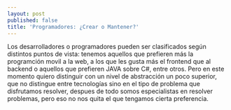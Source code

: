 ```yaml
---
layout: post
published: false
title: 'Programadores: ¿Crear o Mantener?'
---
```

Los desarrolladores o programadores pueden ser clasificados según distintos puntos de vista: tenemos aquellos que prefieren más la programción movil a la web, a los que les gusta más el frontend que al backend o aquellos que prefieren JAVA sobre C#, entre otros. Pero en este momento quiero distinguir con un nivel de abstracción un poco superior, que no distingue entre tecnologías sino en el tipo de problema que disfrutamos resolver, despues de todo somos especialistas en resolver problemas, pero eso no nos quita el que tengamos cierta preferencia.

